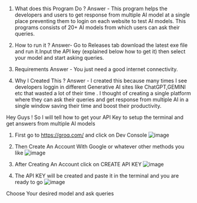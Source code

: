 1) What does this Program Do ?
Answer - This program helps the developers and users to get response from multiple AI model at a single place preventing them to login on each website to test AI models. This programs consists of 20+ AI models from which users can ask their queries.

2) How to run it ?
Answer- Go to Releases tab download the latest exe file and run it.Input the API key (explained below how to get it) then select your model and start asking queries.

3) Requirements
Answer - You just need a good internet connectivity.

4) Why I Created This ?
Answer - I created this because many times I see developers loggin in different Generative AI sites like ChatGPT,GEMINI etc that wasted a lot of their time . I thought of creating a single platform where they can ask their queries and get response from multiple AI in a single window saving their time and boost their productivity.



Hey Guys ! So I will tell how to get your API Key to setup the terminal and get answers from multiple AI models

1) First go to https://groq.com/ and click on Dev Console
  ![image](https://github.com/user-attachments/assets/192ada5e-703e-48bb-99b5-6c4d2318c873)



3) Then Create An Account With Google or whatever other methods you like
   ![image](https://github.com/user-attachments/assets/62dc9d11-fa15-49a7-b75d-7792f8baca56)


4) After Creating An Account click on CREATE API KEY
   ![image](https://github.com/user-attachments/assets/011b694b-4229-4888-bc99-d08a0e287582)

5) The API KEY will be created and paste it in the terminal and you are ready to go
   ![image](https://github.com/user-attachments/assets/768552c7-4f22-49b2-a3b0-f98ba87900ce)


Choose Your desired model and ask queries

